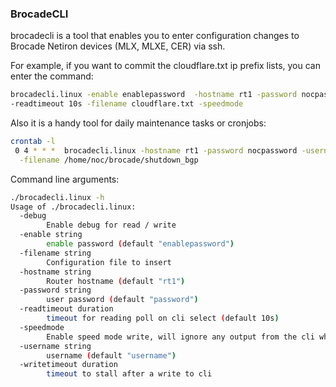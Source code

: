 ### BrocadeCLI

brocadecli is a tool that enables you to enter configuration changes to Brocade Netiron devices (MLX, MLXE, CER) via ssh.

For example, if you want to commit the cloudflare.txt ip prefix lists, you can enter the command:

```bash 
brocadecli.linux -enable enablepassword  -hostname rt1 -password nocpassword -username noc \
-readtimeout 10s -filename cloudflare.txt -speedmode
```

Also it is a handy tool for daily maintenance tasks or cronjobs:

```bash
crontab -l
 0 4 * * *  brocadecli.linux -hostname rt1 -password nocpassword -username noc -enable enablepassword\
  -filename /home/noc/brocade/shutdown_bgp
```

Command line arguments:

```bash
./brocadecli.linux -h
Usage of ./brocadecli.linux:
  -debug
    	Enable debug for read / write
  -enable string
    	enable password (default "enablepassword")
  -filename string
    	Configuration file to insert
  -hostname string
    	Router hostname (default "rt1")
  -password string
    	user password (default "password")
  -readtimeout duration
    	timeout for reading poll on cli select (default 10s)
  -speedmode
        Enable speed mode write, will ignore any output from the cli while writing
  -username string
    	username (default "username")
  -writetimeout duration
    	timeout to stall after a write to cli
```
